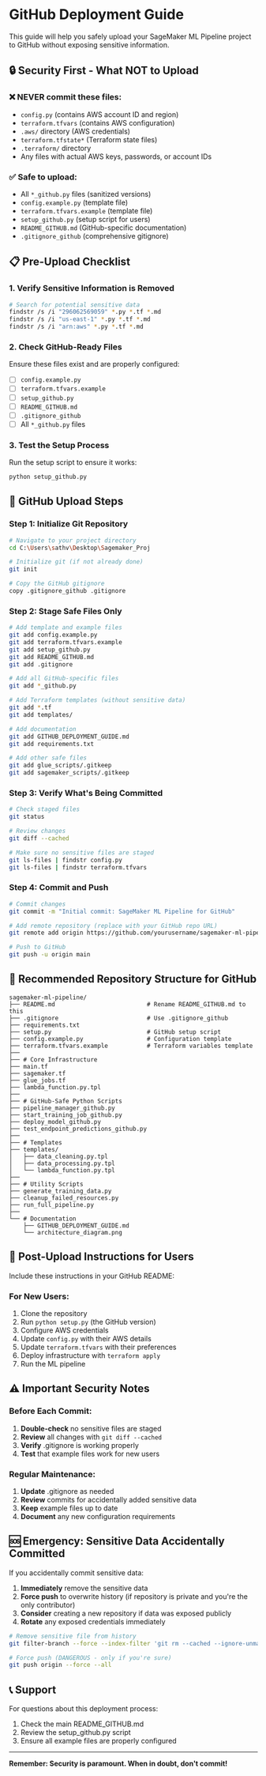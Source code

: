 # GitHub Deployment Guide

This guide will help you safely upload your SageMaker ML Pipeline project to GitHub without exposing sensitive information.

## 🔒 Security First - What NOT to Upload

### ❌ NEVER commit these files:
- `config.py` (contains AWS account ID and region)
- `terraform.tfvars` (contains AWS configuration)
- `.aws/` directory (AWS credentials)
- `terraform.tfstate*` (Terraform state files)
- `.terraform/` directory
- Any files with actual AWS keys, passwords, or account IDs

### ✅ Safe to upload:
- All `*_github.py` files (sanitized versions)
- `config.example.py` (template file)
- `terraform.tfvars.example` (template file)
- `setup_github.py` (setup script for users)
- `README_GITHUB.md` (GitHub-specific documentation)
- `.gitignore_github` (comprehensive gitignore)

## 📋 Pre-Upload Checklist

### 1. Verify Sensitive Information is Removed
```bash
# Search for potential sensitive data
findstr /s /i "296062569059" *.py *.tf *.md
findstr /s /i "us-east-1" *.py *.tf *.md
findstr /s /i "arn:aws" *.py *.tf *.md
```

### 2. Check GitHub-Ready Files
Ensure these files exist and are properly configured:
- [ ] `config.example.py`
- [ ] `terraform.tfvars.example`
- [ ] `setup_github.py`
- [ ] `README_GITHUB.md`
- [ ] `.gitignore_github`
- [ ] All `*_github.py` files

### 3. Test the Setup Process
Run the setup script to ensure it works:
```bash
python setup_github.py
```

## 🚀 GitHub Upload Steps

### Step 1: Initialize Git Repository
```bash
# Navigate to your project directory
cd C:\Users\sathv\Desktop\Sagemaker_Proj

# Initialize git (if not already done)
git init

# Copy the GitHub gitignore
copy .gitignore_github .gitignore
```

### Step 2: Stage Safe Files Only
```bash
# Add template and example files
git add config.example.py
git add terraform.tfvars.example
git add setup_github.py
git add README_GITHUB.md
git add .gitignore

# Add all GitHub-specific files
git add *_github.py

# Add Terraform templates (without sensitive data)
git add *.tf
git add templates/

# Add documentation
git add GITHUB_DEPLOYMENT_GUIDE.md
git add requirements.txt

# Add other safe files
git add glue_scripts/.gitkeep
git add sagemaker_scripts/.gitkeep
```

### Step 3: Verify What's Being Committed
```bash
# Check staged files
git status

# Review changes
git diff --cached

# Make sure no sensitive files are staged
git ls-files | findstr config.py
git ls-files | findstr terraform.tfvars
```

### Step 4: Commit and Push
```bash
# Commit changes
git commit -m "Initial commit: SageMaker ML Pipeline for GitHub"

# Add remote repository (replace with your GitHub repo URL)
git remote add origin https://github.com/yourusername/sagemaker-ml-pipeline.git

# Push to GitHub
git push -u origin main
```

## 📁 Recommended Repository Structure for GitHub

```
sagemaker-ml-pipeline/
├── README.md                          # Rename README_GITHUB.md to this
├── .gitignore                         # Use .gitignore_github
├── requirements.txt
├── setup.py                           # GitHub setup script
├── config.example.py                  # Configuration template
├── terraform.tfvars.example           # Terraform variables template
├── 
├── # Core Infrastructure
├── main.tf
├── sagemaker.tf
├── glue_jobs.tf
├── lambda_function.py.tpl
├── 
├── # GitHub-Safe Python Scripts
├── pipeline_manager_github.py
├── start_training_job_github.py
├── deploy_model_github.py
├── test_endpoint_predictions_github.py
├── 
├── # Templates
├── templates/
│   ├── data_cleaning.py.tpl
│   ├── data_processing.py.tpl
│   └── lambda_function.py.tpl
├── 
├── # Utility Scripts
├── generate_training_data.py
├── cleanup_failed_resources.py
├── run_full_pipeline.py
├── 
└── # Documentation
    ├── GITHUB_DEPLOYMENT_GUIDE.md
    └── architecture_diagram.png
```

## 🔧 Post-Upload Instructions for Users

Include these instructions in your GitHub README:

### For New Users:
1. Clone the repository
2. Run `python setup.py` (the GitHub version)
3. Configure AWS credentials
4. Update `config.py` with their AWS details
5. Update `terraform.tfvars` with their preferences
6. Deploy infrastructure with `terraform apply`
7. Run the ML pipeline

## ⚠️ Important Security Notes

### Before Each Commit:
1. **Double-check** no sensitive files are staged
2. **Review** all changes with `git diff --cached`
3. **Verify** .gitignore is working properly
4. **Test** that example files work for new users

### Regular Maintenance:
1. **Update** .gitignore as needed
2. **Review** commits for accidentally added sensitive data
3. **Keep** example files up to date
4. **Document** any new configuration requirements

## 🆘 Emergency: Sensitive Data Accidentally Committed

If you accidentally commit sensitive data:

1. **Immediately** remove the sensitive data
2. **Force push** to overwrite history (if repository is private and you're the only contributor)
3. **Consider** creating a new repository if data was exposed publicly
4. **Rotate** any exposed credentials immediately

```bash
# Remove sensitive file from history
git filter-branch --force --index-filter 'git rm --cached --ignore-unmatch config.py' --prune-empty --tag-name-filter cat -- --all

# Force push (DANGEROUS - only if you're sure)
git push origin --force --all
```

## 📞 Support

For questions about this deployment process:
1. Check the main README_GITHUB.md
2. Review the setup_github.py script
3. Ensure all example files are properly configured

---

**Remember: Security is paramount. When in doubt, don't commit!**